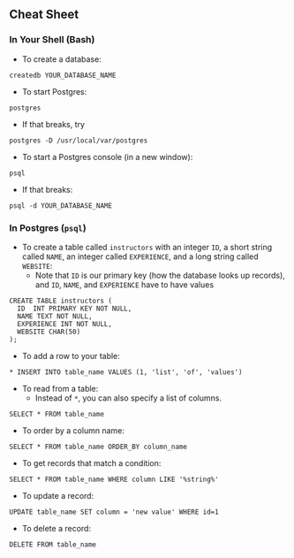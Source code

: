 ## Cheat Sheet

### In Your Shell (Bash)

* To create a database:
```
createdb YOUR_DATABASE_NAME
```

* To start Postgres:
```
postgres
```

* If that breaks, try 
```
postgres -D /usr/local/var/postgres
```
* To start a Postgres console (in a new window):
```
psql
```

* If that breaks:
```
psql -d YOUR_DATABASE_NAME
```
	
### In Postgres (`psql`)
* To create a table called `instructors` with an integer `ID`, a short string called `NAME`, an integer called `EXPERIENCE`, and a long string called `WEBSITE`:
	* Note that `ID` is our primary key (how the database looks up records), and `ID`, `NAME`, and `EXPERIENCE` have to have values

```
CREATE TABLE instructors (
  ID  INT PRIMARY KEY NOT NULL,
  NAME TEXT NOT NULL,
  EXPERIENCE INT NOT NULL,
  WEBSITE CHAR(50)
);
```

* To add a row to your table:
```
* INSERT INTO table_name VALUES (1, 'list', 'of', 'values')
```

* To read from a table:
	* Instead of `*`, you can also specify a list of columns.
```
SELECT * FROM table_name
```

* To order by a column name:
```
SELECT * FROM table_name ORDER_BY column_name
```

* To get records that match a condition:
```
SELECT * FROM table_name WHERE column LIKE '%string%'
```

* To update a record:
```
UPDATE table_name SET column = 'new value' WHERE id=1
```

* To delete a record: 
```
DELETE FROM table_name
```
